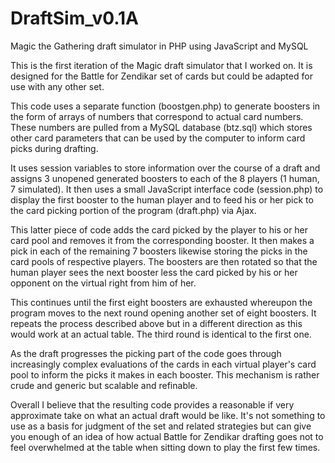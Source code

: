# DraftSim_v0.1A
Magic the Gathering draft simulator in PHP using JavaScript and MySQL

This is the first iteration of the Magic draft simulator that I worked on. It is designed for the Battle for Zendikar set of cards but could be adapted for use with any other set.

This code uses a separate function (boostgen.php) to generate boosters in the form of arrays of numbers that correspond to actual card numbers. These numbers are pulled from a MySQL database (btz.sql) which stores other card parameters that can be used by the computer to inform card picks during drafting.

It uses session variables to store information over the course of a draft and assigns 3 unopened generated boosters to each of the 8 players (1 human, 7 simulated). It then uses a small JavaScript interface code (session.php) to display the first booster to the human player and to feed his or her pick to the card picking portion of the program (draft.php) via Ajax.

This latter piece of code adds the card picked by the player to his or her card pool and removes it from the corresponding booster. It then makes a pick in each of the remaining 7 boosters likewise storing the picks in the card pools of respective players. The boosters are then rotated so that the human player sees the next booster less the card picked by his or her opponent on the virtual right from him of her. 

This continues until the first eight boosters are exhausted whereupon the program moves to the next round opening another set of eight boosters. It repeats the process described above but in a different direction as this would work at an actual table. The third round is identical to the first one.

As the draft progresses the picking part of the code goes through increasingly complex evaluations of the cards in each virtual player's card pool to inform the picks it makes in each booster. This mechanism is rather crude and generic but scalable and refinable.

Overall I believe that the resulting code provides a reasonable if very approximate take on what an actual draft would be like. It's not something to use as a basis for judgment of the set and related strategies but can give you enough of an idea of how actual Battle for Zendikar drafting goes not to feel overwhelmed at the table when sitting down to play the first few times.
